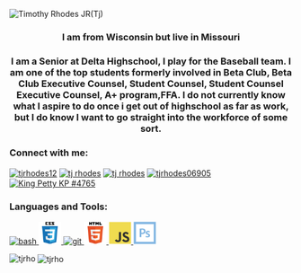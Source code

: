 ![Timothy Rhodes JR(Tj)](https://github.com/user/banner.png) 
<h3 align="center">I am from Wisconsin but live in Missouri</h3>
<h3 align="center"> I am a Senior at Delta Highschool, I play for the Baseball team. I am one of the top students formerly involved in Beta Club, Beta Club Executive Counsel, Student Counsel, Student Counsel Executive Counsel, A+ program,FFA. 
  I do not currently know what I aspire to do once i get out of highschool as far as work, but I do know I want to go straight into the workforce of some sort.

<h3 align="left">Connect with me:</h3>
<p align="left">
<a href="https://twitter.com/TjRhodes12" target="blank"><img align="center" src="https://raw.githubusercontent.com/rahuldkjain/github-profile-readme-generator/master/src/images/icons/Social/twitter.svg" alt="tjrhodes12" height="30" width="40" /></a>
<a href="https://fb.com/Tj Rhodes" target="blank"><img align="center" src="https://raw.githubusercontent.com/rahuldkjain/github-profile-readme-generator/master/src/images/icons/Social/facebook.svg" alt="tj rhodes" height="30" width="40" /></a>
<a href="https://instagram.com/tj rhodes" target="blank"><img align="center" src="https://raw.githubusercontent.com/rahuldkjain/github-profile-readme-generator/master/src/images/icons/Social/instagram.svg" alt="tj rhodes" height="30" width="40" /></a>
<a href="https://www.youtube.com/c/tjrhodes06905" target="blank"><img align="center" src="https://raw.githubusercontent.com/rahuldkjain/github-profile-readme-generator/master/src/images/icons/Social/youtube.svg" alt="tjrhodes06905" height="30" width="40" /></a>
<a href="https://discord.gg/King Petty KP #4765" target="blank"><img align="center" src="https://raw.githubusercontent.com/rahuldkjain/github-profile-readme-generator/master/src/images/icons/Social/discord.svg" alt="King Petty KP #4765" height="30" width="40" /></a>
</p>

<h3 align="left">Languages and Tools:</h3>
<p align="left"> <a href="https://www.gnu.org/software/bash/" target="_blank" rel="noreferrer"> <img src="https://www.vectorlogo.zone/logos/gnu_bash/gnu_bash-icon.svg" alt="bash" width="40" height="40"/> </a> <a href="https://www.w3schools.com/css/" target="_blank" rel="noreferrer"> <img src="https://raw.githubusercontent.com/devicons/devicon/master/icons/css3/css3-original-wordmark.svg" alt="css3" width="40" height="40"/> </a> <a href="https://git-scm.com/" target="_blank" rel="noreferrer"> <img src="https://www.vectorlogo.zone/logos/git-scm/git-scm-icon.svg" alt="git" width="40" height="40"/> </a> <a href="https://www.w3.org/html/" target="_blank" rel="noreferrer"> <img src="https://raw.githubusercontent.com/devicons/devicon/master/icons/html5/html5-original-wordmark.svg" alt="html5" width="40" height="40"/> </a> <a href="https://developer.mozilla.org/en-US/docs/Web/JavaScript" target="_blank" rel="noreferrer"> <img src="https://raw.githubusercontent.com/devicons/devicon/master/icons/javascript/javascript-original.svg" alt="javascript" width="40" height="40"/> </a> <a href="https://www.photoshop.com/en" target="_blank" rel="noreferrer"> <img src="https://raw.githubusercontent.com/devicons/devicon/master/icons/photoshop/photoshop-line.svg" alt="photoshop" width="40" height="40"/> </a> </p>

<p><img align="left" src="https://github-readme-stats.vercel.app/api/top-langs?username=tjrho&show_icons=true&locale=en&layout=compact" alt="tjrho" /></p>

<p>&nbsp;<img align="center" src="https://github-readme-stats.vercel.app/api?username=tjrho&show_icons=true&locale=en" alt="tjrho" /></p>

